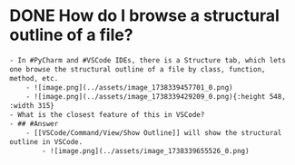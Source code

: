 # DONE How do I browse a structural outline of a file?
	- In #PyCharm and #VSCode IDEs, there is a Structure tab, which lets one browse the structural outline of a file by class, function, method, etc.
		- ![image.png](../assets/image_1738339457701_0.png)
		- ![image.png](../assets/image_1738339429209_0.png){:height 548, :width 315}
	- What is the closest feature of this in VSCode?
	- ## #Answer
		- [[VSCode/Command/View/Show Outline]] will show the structural outline in VSCode.
			- ![image.png](../assets/image_1738339655526_0.png)